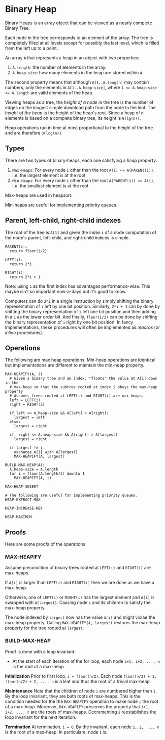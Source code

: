 # Binary Heap
Binary Heaps is an array object that can be viewed as a nearly complete Binary
Tree.

Each node in the tree corresponds to an element of the array.
The tree is completely filled at all levels except for possibly the last level,
which is filled from the left up to a point.

An array `A` that represents a heap in an object with two properties:
1. `A.length`: the number of elements in the array.
1. `A.heap-size`: how many elements in the heap are stored within `A`.

The second property means that although `A[1..A.length]` may contain numbers,
only the elements in `A[1..A.heap-size]`, where `1 <= A.heap-size <= A.length`
are valid elements of the heap.

Viewing heaps as a tree, the _height of a node_ in the tree is the number of
edges on the longest simple download path from the node to the leaf.
The _height of the heap_ is the height of the heap's root.
Since a heap of `n` elements is based on a complete binary tree, its height is
`θ(lg(n))`.

Heap operations run in time at most proportional to the height of the tree and
are therefore `O(log(n))`.

## Types
There are two types of binary-heaps, each one satisfying a _heap property_.
1. `Max-Heaps`: For every node `i` other than the root `A(i) <= A(PARENT(i))`,
   i.e. the largest element is at the root
1. `Min-Heaps`: For every node `i` other than the root `A(PARENT(i)) <= A(i)`,
   i.e. the smallest element is at the root.

Max-heaps are used in heapsort.

Min-heaps are useful for implementing priority queues.

## Parent, left-child, right-child indexes
The root of the tree is `A[1]` and given the index `i` of a node computation of
the node's parent, left-child, and right-child indices is simple.

```
PARENT(i):
  return floor(i/2)

LEFT(i):
  return 2*i

RIGHT(i):
  return 2*i + 1
```

Note: using `1` as the first index has advantages performance-wise.
This maybe isn't so important now-a-days but it's good to know.

Computers can do `2*i` in a single instruction by simply shifting the binary
representation of `i` left by one bit position.
Similarly, `2*i + 1` can by done by shifting the binary representation of `i`
left one bit position and then adding in a `1` as the lower order bit.
And finally, `floor(i/2)` can be done by shifting the binary representation of
`i` right by one bit position.
In fancy implementations, these procedures will often be implemented as
_macros_ (or _inline_ procedures).

## Operations
The following are max heap operations.
Min-heap operations are identical but implementations are different to maintain
the min-heap property.

```
MAX-HEAPIFY(A, i)
  # Given a binary tree and an index, "floats" the value at A[i] down in the
  # max-heap so that the subtree rooted at index i obeys the max-heap property
  # Assumes trees rooted at LEFT(i) and RIGHT(i) are max-heaps.
  left = LEFT(i)
  right = RIGHT(i)

  if left <= A.heap-size && A[left] > A[right]:
    largest = left
  else:
    largest = right

  if  right <= A.heap-size && A[right] > A[largest]
    largest = right

  if largest != i
    exchange A[i] with A[largest]
    MAX-HEAPIFY(A, largest)

BUILD-MAX-HEAP(A):
  A.heap-size = A.length
  for i = floor(A.length/2) downto 1
    MAX-HEAPIFY(A, i)

MAX-HEAP-INSERT

# The following are useful for implementing priority queues.
HEAP-EXTRACT-MAX

HEAP-INCREASE-KEY

HEAP-MAXIMUM
```

## Proofs
Here are some proofs of the operations

### MAX-HEAPIFY
Assume precondition of binary trees rooted at `LEFT(i)` and `RIGHT(i)` are max-heaps.

If `A[i]` is larger than `LEFT(i)` and `RIGHT(i)` then we are done as we have a
max-heap.

Otherwise, one of `LEFT(i)` or `RIGHT(i)` has the largest element and `A[i]` is
swapped with `A[largest]`.
Causing node `i` and its children to satisfy the max-heap property.

The node indexed by `largest` now has the value `A[i]` and might violae the
max-heap property.
Calling `MAX-HEAPIFY(A, largest)` restores the max-heap property for the tree
rooted at `largest`.

### BUILD-MAX-HEAP
Proof is done with a loop invariant:

- At the start of each iteration of the for loop, each node `i+1, i+2, ..., n`
    is the root of a max-heap

**Intialization** Prior to first loop, `i = floor(n/2)`. Each node `floor(n/2) +
1, floor(n/2) + 2, ..., n` is a leaf and thus the root of a trivial max-heap.

**Maintenance** Note that the children of node `i` are numbered higher than
`i`.
By the loop invariant, they are both roots of max-heaps.
This is the condition needed for the the `MAX-HEAPIFY` operation to make node
`i` the root of a max-heap.
Moreover, `MAX-HEAPIFY` preserves the property that `i+1, i+2, ..., n` are the
roots of max-heaps.
Decrementing `i` reestablishes the loop invariant for the next iteration.

**Termination** At termination, `i = 0`. By the invariant, each node `1, 2, ...,
n` is the root of a max-heap. In particulare, node `1` is.

